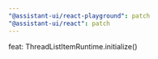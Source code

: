 ```yaml
---
"@assistant-ui/react-playground": patch
"@assistant-ui/react": patch
---
```


feat: ThreadListItemRuntime.initialize()
